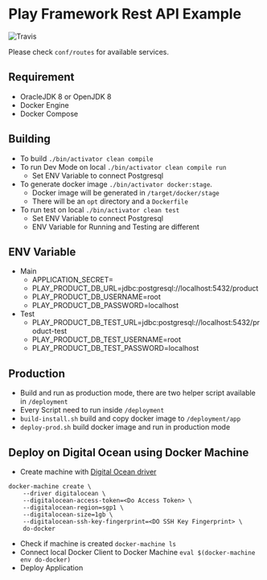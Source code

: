 Play Framework Rest API Example
=================================
![Travis](https://travis-ci.org/jasoet/play-product-example.svg?branch=master)

Please check `conf/routes` for available services.

## Requirement
* OracleJDK 8 or OpenJDK 8
* Docker Engine
* Docker Compose

## Building
* To build `./bin/activator clean compile`
* To run Dev Mode on local `./bin/activator clean compile run`
    - Set ENV Variable to connect Postgresql
* To generate docker image `./bin/activator docker:stage`.
    - Docker image will be generated in `/target/docker/stage`
    - There will be an `opt` directory and a `Dockerfile`
* To run test on local `./bin/activator clean test`
    - Set ENV Variable to connect Postgresql
    - ENV Variable for Running and Testing are different

## ENV Variable
* Main
   - APPLICATION_SECRET=<Secret>
   - PLAY_PRODUCT_DB_URL=jdbc:postgresql://localhost:5432/product
   - PLAY_PRODUCT_DB_USERNAME=root
   - PLAY_PRODUCT_DB_PASSWORD=localhost
* Test
   - PLAY_PRODUCT_DB_TEST_URL=jdbc:postgresql://localhost:5432/product-test
   - PLAY_PRODUCT_DB_TEST_USERNAME=root
   - PLAY_PRODUCT_DB_TEST_PASSWORD=localhost

## Production
- Build and run as production mode, there are two helper script available in `/deployment`
- Every Script need to run inside `/deployment`
- `build-install.sh` build and copy docker image to `/deployment/app`
- `deploy-prod.sh` build docker image and run in production mode

## Deploy on Digital Ocean using Docker Machine
- Create machine with [Digital Ocean driver](https://docs.docker.com/machine/drivers/digital-ocean/)
```
docker-machine create \
	--driver digitalocean \
	--digitalocean-access-token=<Do Access Token> \
	--digitalocean-region=sgp1 \
	--digitalocean-size=1gb \
	--digitalocean-ssh-key-fingerprint=<DO SSH Key Fingerprint> \
	do-docker
```
- Check if machine is created `docker-machine ls`
- Connect local Docker Client to Docker Machine `eval $(docker-machine env do-docker)`
- Deploy Application